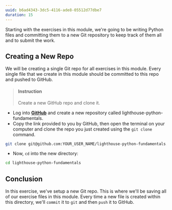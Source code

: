 ```yaml
---
uuid: b6ad4343-3dc5-4116-ade8-05512d77dbe7
duration: 15
---
```



Starting with the exercises in this module, we're going to be writing Python files and committing them to a new Git repository to keep track of them all and to submit the work.

## Creating a New Repo

We will be creating a single Git repo for all exercises in this module. Every single file that we create in this module should be committed to this repo and pushed to GitHub.

> #### Instruction
> Create a new GitHub repo and clone it.

- Log into [**GitHub**](www.github.com) and create a new repository called lighthouse-python-fundamentals.
- Copy the link provided to you by GitHub, then open the terminal on your computer and clone the repo you just created using the `git clone` command.

```bash
git clone git@github.com:YOUR_USER_NAME/lighthouse-python-fundamentals.git
```

- Now, `cd` into the new directory:

```bash
cd lighthouse-python-fundamentals
```

## Conclusion

In this exercise, we've setup a new Git repo. This is where we'll be saving all of our exercise files in this module. Every time a new file is created within this directory, we'll `commit` it to `git` and then `push` it to GitHub.

